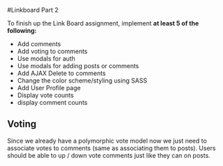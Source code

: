 #Linkboard Part 2

To finish up the Link Board assignment, implement **at least 5 of the following:**

* Add comments
* Add voting to comments
* Use modals for auth
* Use modals for adding posts or comments
* Add AJAX Delete to comments
* Change the color scheme/styling using SASS
* Add User Profile page
* Display vote counts
* display comment counts

## Voting

Since we already have a polymorphic vote model now we just need to associate votes to comments (same as associating them to posts). Users should be able to up / down vote comments just like they can on posts.
